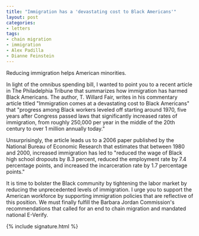 ```yaml
---
title: "Immigration has a 'devastating cost to Black Americans'"
layout: post
categories:
- letters
tags:
- chain migration
- immigration
- Alex Padilla
- Dianne Feinstein
---
```


Reducing immigration helps American minorities.

In light of the omnibus spending bill, I wanted to point you to a recent article in The Philadelphia Tribune that summarizes how immigration has harmed Black Americans. The author, T. Willard Fair, writes in his commentary article titled "Immigration comes at a devastating cost to Black Americans" that "progress among Black workers leveled off starting around 1970, five years after Congress passed laws that significantly increased rates of immigration, from roughly 250,000 per year in the middle of the 20th century to over 1 million annually today."

Unsurprisingly, the article leads us to a 2006 paper published by the National Bureau of Economic Research that estimates that between 1980 and 2000, increased immigration has led to "reduced the wage of Black high school dropouts by 8.3 percent, reduced the employment rate by 7.4 percentage points, and increased the incarceration rate by 1.7 percentage points."

It is time to bolster the Black community by tightening the labor market by reducing the unprecedented levels of immigration. I urge you to support the American workforce by supporting immigration policies that are reflective of this position. We must finally fulfill the Barbara Jordan Commission's recommendations that called for an end to chain migration and mandated national E-Verify.

{% include signature.html %}
